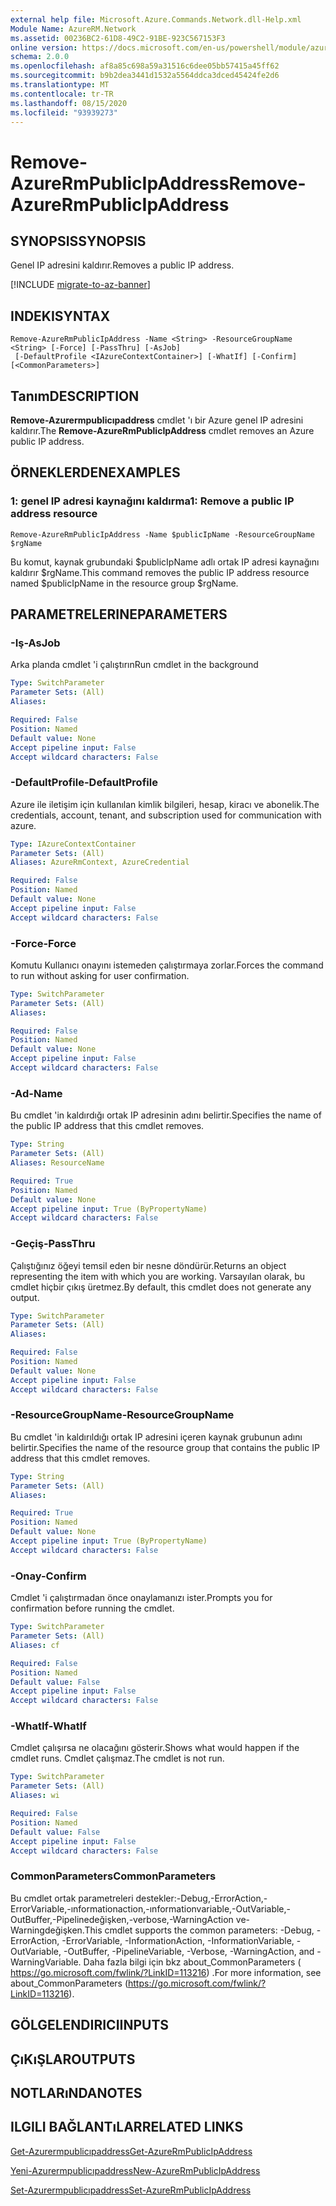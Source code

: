 ```yaml
---
external help file: Microsoft.Azure.Commands.Network.dll-Help.xml
Module Name: AzureRM.Network
ms.assetid: 00236BC2-61D8-49C2-91BE-923C567153F3
online version: https://docs.microsoft.com/en-us/powershell/module/azurerm.network/remove-azurermpublicipaddress
schema: 2.0.0
ms.openlocfilehash: af8a85c698a59a31516c6dee05bb57415a45ff62
ms.sourcegitcommit: b9b2dea3441d1532a5564ddca3dced45424fe2d6
ms.translationtype: MT
ms.contentlocale: tr-TR
ms.lasthandoff: 08/15/2020
ms.locfileid: "93939273"
---
```

# <span data-ttu-id="8074e-101">Remove-AzureRmPublicIpAddress</span><span class="sxs-lookup"><span data-stu-id="8074e-101">Remove-AzureRmPublicIpAddress</span></span>

## <span data-ttu-id="8074e-102">SYNOPSIS</span><span class="sxs-lookup"><span data-stu-id="8074e-102">SYNOPSIS</span></span>
<span data-ttu-id="8074e-103">Genel IP adresini kaldırır.</span><span class="sxs-lookup"><span data-stu-id="8074e-103">Removes a public IP address.</span></span>

[!INCLUDE [migrate-to-az-banner](../../includes/migrate-to-az-banner.md)]

## <span data-ttu-id="8074e-104">INDEKI</span><span class="sxs-lookup"><span data-stu-id="8074e-104">SYNTAX</span></span>

```
Remove-AzureRmPublicIpAddress -Name <String> -ResourceGroupName <String> [-Force] [-PassThru] [-AsJob]
 [-DefaultProfile <IAzureContextContainer>] [-WhatIf] [-Confirm] [<CommonParameters>]
```

## <span data-ttu-id="8074e-105">Tanım</span><span class="sxs-lookup"><span data-stu-id="8074e-105">DESCRIPTION</span></span>
<span data-ttu-id="8074e-106">**Remove-Azurermpublicıpaddress** cmdlet 'ı bir Azure genel IP adresini kaldırır.</span><span class="sxs-lookup"><span data-stu-id="8074e-106">The **Remove-AzureRmPublicIpAddress** cmdlet removes an Azure public IP address.</span></span>

## <span data-ttu-id="8074e-107">ÖRNEKLERDEN</span><span class="sxs-lookup"><span data-stu-id="8074e-107">EXAMPLES</span></span>

### <span data-ttu-id="8074e-108">1: genel IP adresi kaynağını kaldırma</span><span class="sxs-lookup"><span data-stu-id="8074e-108">1: Remove a public IP address resource</span></span>
```
Remove-AzureRmPublicIpAddress -Name $publicIpName -ResourceGroupName $rgName
```

<span data-ttu-id="8074e-109">Bu komut, kaynak grubundaki $publicIpName adlı ortak IP adresi kaynağını kaldırır $rgName.</span><span class="sxs-lookup"><span data-stu-id="8074e-109">This command removes the public IP address resource named $publicIpName in the resource group $rgName.</span></span>

## <span data-ttu-id="8074e-110">PARAMETRELERINE</span><span class="sxs-lookup"><span data-stu-id="8074e-110">PARAMETERS</span></span>

### <span data-ttu-id="8074e-111">-Iş</span><span class="sxs-lookup"><span data-stu-id="8074e-111">-AsJob</span></span>
<span data-ttu-id="8074e-112">Arka planda cmdlet 'i çalıştırın</span><span class="sxs-lookup"><span data-stu-id="8074e-112">Run cmdlet in the background</span></span>

```yaml
Type: SwitchParameter
Parameter Sets: (All)
Aliases: 

Required: False
Position: Named
Default value: None
Accept pipeline input: False
Accept wildcard characters: False
```

### <span data-ttu-id="8074e-113">-DefaultProfile</span><span class="sxs-lookup"><span data-stu-id="8074e-113">-DefaultProfile</span></span>
<span data-ttu-id="8074e-114">Azure ile iletişim için kullanılan kimlik bilgileri, hesap, kiracı ve abonelik.</span><span class="sxs-lookup"><span data-stu-id="8074e-114">The credentials, account, tenant, and subscription used for communication with azure.</span></span>

```yaml
Type: IAzureContextContainer
Parameter Sets: (All)
Aliases: AzureRmContext, AzureCredential

Required: False
Position: Named
Default value: None
Accept pipeline input: False
Accept wildcard characters: False
```

### <span data-ttu-id="8074e-115">-Force</span><span class="sxs-lookup"><span data-stu-id="8074e-115">-Force</span></span>
<span data-ttu-id="8074e-116">Komutu Kullanıcı onayını istemeden çalıştırmaya zorlar.</span><span class="sxs-lookup"><span data-stu-id="8074e-116">Forces the command to run without asking for user confirmation.</span></span>

```yaml
Type: SwitchParameter
Parameter Sets: (All)
Aliases: 

Required: False
Position: Named
Default value: None
Accept pipeline input: False
Accept wildcard characters: False
```

### <span data-ttu-id="8074e-117">-Ad</span><span class="sxs-lookup"><span data-stu-id="8074e-117">-Name</span></span>
<span data-ttu-id="8074e-118">Bu cmdlet 'in kaldırdığı ortak IP adresinin adını belirtir.</span><span class="sxs-lookup"><span data-stu-id="8074e-118">Specifies the name of the public IP address that this cmdlet removes.</span></span>

```yaml
Type: String
Parameter Sets: (All)
Aliases: ResourceName

Required: True
Position: Named
Default value: None
Accept pipeline input: True (ByPropertyName)
Accept wildcard characters: False
```

### <span data-ttu-id="8074e-119">-Geçiş</span><span class="sxs-lookup"><span data-stu-id="8074e-119">-PassThru</span></span>
<span data-ttu-id="8074e-120">Çalıştığınız öğeyi temsil eden bir nesne döndürür.</span><span class="sxs-lookup"><span data-stu-id="8074e-120">Returns an object representing the item with which you are working.</span></span>
<span data-ttu-id="8074e-121">Varsayılan olarak, bu cmdlet hiçbir çıkış üretmez.</span><span class="sxs-lookup"><span data-stu-id="8074e-121">By default, this cmdlet does not generate any output.</span></span>

```yaml
Type: SwitchParameter
Parameter Sets: (All)
Aliases: 

Required: False
Position: Named
Default value: None
Accept pipeline input: False
Accept wildcard characters: False
```

### <span data-ttu-id="8074e-122">-ResourceGroupName</span><span class="sxs-lookup"><span data-stu-id="8074e-122">-ResourceGroupName</span></span>
<span data-ttu-id="8074e-123">Bu cmdlet 'in kaldırıldığı ortak IP adresini içeren kaynak grubunun adını belirtir.</span><span class="sxs-lookup"><span data-stu-id="8074e-123">Specifies the name of the resource group that contains the public IP address that this cmdlet removes.</span></span>

```yaml
Type: String
Parameter Sets: (All)
Aliases: 

Required: True
Position: Named
Default value: None
Accept pipeline input: True (ByPropertyName)
Accept wildcard characters: False
```

### <span data-ttu-id="8074e-124">-Onay</span><span class="sxs-lookup"><span data-stu-id="8074e-124">-Confirm</span></span>
<span data-ttu-id="8074e-125">Cmdlet 'i çalıştırmadan önce onaylamanızı ister.</span><span class="sxs-lookup"><span data-stu-id="8074e-125">Prompts you for confirmation before running the cmdlet.</span></span>

```yaml
Type: SwitchParameter
Parameter Sets: (All)
Aliases: cf

Required: False
Position: Named
Default value: False
Accept pipeline input: False
Accept wildcard characters: False
```

### <span data-ttu-id="8074e-126">-WhatIf</span><span class="sxs-lookup"><span data-stu-id="8074e-126">-WhatIf</span></span>
<span data-ttu-id="8074e-127">Cmdlet çalışırsa ne olacağını gösterir.</span><span class="sxs-lookup"><span data-stu-id="8074e-127">Shows what would happen if the cmdlet runs.</span></span>
<span data-ttu-id="8074e-128">Cmdlet çalışmaz.</span><span class="sxs-lookup"><span data-stu-id="8074e-128">The cmdlet is not run.</span></span>

```yaml
Type: SwitchParameter
Parameter Sets: (All)
Aliases: wi

Required: False
Position: Named
Default value: False
Accept pipeline input: False
Accept wildcard characters: False
```

### <span data-ttu-id="8074e-129">CommonParameters</span><span class="sxs-lookup"><span data-stu-id="8074e-129">CommonParameters</span></span>
<span data-ttu-id="8074e-130">Bu cmdlet ortak parametreleri destekler:-Debug,-ErrorAction,-ErrorVariable,-ınformationaction,-ınformationvariable,-OutVariable,-OutBuffer,-Pipelinedeğişken,-verbose,-WarningAction ve-Warningdeğişken.</span><span class="sxs-lookup"><span data-stu-id="8074e-130">This cmdlet supports the common parameters: -Debug, -ErrorAction, -ErrorVariable, -InformationAction, -InformationVariable, -OutVariable, -OutBuffer, -PipelineVariable, -Verbose, -WarningAction, and -WarningVariable.</span></span> <span data-ttu-id="8074e-131">Daha fazla bilgi için bkz about_CommonParameters ( https://go.microsoft.com/fwlink/?LinkID=113216) .</span><span class="sxs-lookup"><span data-stu-id="8074e-131">For more information, see about_CommonParameters (https://go.microsoft.com/fwlink/?LinkID=113216).</span></span>

## <span data-ttu-id="8074e-132">GÖLGELENDIRICI</span><span class="sxs-lookup"><span data-stu-id="8074e-132">INPUTS</span></span>

## <span data-ttu-id="8074e-133">ÇıKıŞLAR</span><span class="sxs-lookup"><span data-stu-id="8074e-133">OUTPUTS</span></span>

## <span data-ttu-id="8074e-134">NOTLARıNDA</span><span class="sxs-lookup"><span data-stu-id="8074e-134">NOTES</span></span>

## <span data-ttu-id="8074e-135">ILGILI BAĞLANTıLAR</span><span class="sxs-lookup"><span data-stu-id="8074e-135">RELATED LINKS</span></span>

[<span data-ttu-id="8074e-136">Get-Azurermpublicıpaddress</span><span class="sxs-lookup"><span data-stu-id="8074e-136">Get-AzureRmPublicIpAddress</span></span>](./Get-AzureRmPublicIpAddress.md)

[<span data-ttu-id="8074e-137">Yeni-Azurermpublicıpaddress</span><span class="sxs-lookup"><span data-stu-id="8074e-137">New-AzureRmPublicIpAddress</span></span>](./New-AzureRmPublicIpAddress.md)

[<span data-ttu-id="8074e-138">Set-Azurermpublicıpaddress</span><span class="sxs-lookup"><span data-stu-id="8074e-138">Set-AzureRmPublicIpAddress</span></span>](./Set-AzureRmPublicIpAddress.md)


